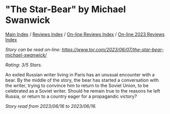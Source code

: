 # "The Star-Bear" by Michael Swanwick

[Main Index](../../../README.md) / [Reviews Index](../../README.md) / [On-line Reviews Index](../README.md) / [On-line 2023 Reviews Index](README.md)

*Story can be read on-line: <https://www.tor.com/2023/06/07/the-star-bear-michael-swanwick/>*

*Rating: 3/5 Stars.*

An exiled Russian writer living in Paris has an unusual encounter with a bear. By the middle of the story, the bear has started a conversation with the writer, trying to convince him to return to the Soviet Union, to be celebrated as a Soviet writer. Should he remain true to the reasons he left Russia, or return to a country eager for a propagandic victory?

*Story read from 2023/06/16 to 2023/06/16.*
